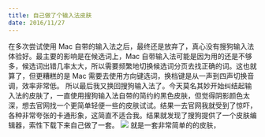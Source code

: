 ```yaml
---
title: 自己做了个输入法皮肤
date: 2016/11/27
---
```

在多次尝试使用 Mac 自带的输入法之后，最终还是放弃了，真心没有搜狗输入法体验好。最主要的影响是在候选词上，Mac 自带输入法可能是因为用的还是不够多，候选词出错几率太大，所以需要频繁地切换候选词分页去找正确的词。这也就算了，但更糟糕的是 Mac 需要去使用方向键选词，换档键是从一声到四声切换音调，效率非常低。
所以最后我又换回搜狗输入法了。今天莫名其妙开始纠结起输入法的皮肤了，一直使用搜狗输入法自带的简约的黑色皮肤，但觉得阴影颜色太深，想去官网找一个更简单轻便一些的皮肤试试。结果一去官网我就受到了惊吓，各种非常夸张的卡通形象，这简直不适合我。结果就发现了搜狗提供了一个皮肤编辑器，索性下载下来自己做了一套。
![ ](http://o90ifu2nt.bkt.clouddn.com/500X350.jpg)
就是一套非常简单的的皮肤，